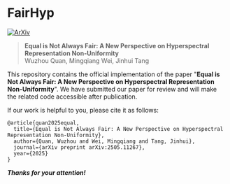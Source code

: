 # FairHyp

[![ArXiv](https://img.shields.io/badge/ArXiv-2025-red.svg)]([https://arxiv.org/abs/2406.13445](https://arxiv.org/abs/2505.11267))
> **Equal is Not Always Fair: A New Perspective on Hyperspectral Representation Non-Uniformity**  
> Wuzhou Quan, Mingqiang Wei, Jinhui Tang

This repository contains the official implementation of the paper "**Equal is Not Always Fair: A New Perspective on Hyperspectral Representation Non-Uniformity**".
We have submitted our paper for review and will make the related code accessible after publication.

If our work is helpful to you, please cite it as follows:

```
@article{quan2025equal,
  title={Equal is Not Always Fair: A New Perspective on Hyperspectral Representation Non-Uniformity},
  author={Quan, Wuzhou and Wei, Mingqiang and Tang, Jinhui},
  journal={arXiv preprint arXiv:2505.11267},
  year={2025}
}
```

**_Thanks for your attention!_**
